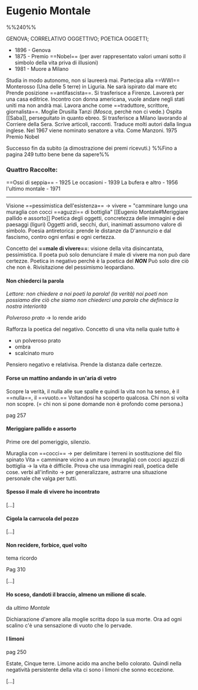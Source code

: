 # Eugenio Montale

%%240%%

GENOVA; CORRELATIVO OGGETTIVO; POETICA OGGETTI; 



- 1896 - Genova
- 1875 - Premio ==Nobel== (per aver rappresentato valori umani sotto il simbolo della vita priva di illusioni) 
- 1981 - Muore a Milano 

Studia in modo autonomo, non si laureerà mai. 
Partecipa alla ==WWI== 
Monterosso (Una delle 5 terre) in Liguria. Ne sarà ispirato dal mare etc
Prende posizione ==antifascista==. 
Si trasferisce a Firenze. Lavorerà per una casa editrice. Incontro con donna americana, vuole andare negli stati uniti ma non andrà mai. 
Lavora anche come ==traduttore, scrittore, giornalista==. 
Moglie Drusilla Tanzi (*Mosca*, perchè non ci vede.)
Ospita [[Saba]], perseguitato in quanto ebreo. 
Si trasferisce a Milano lavorando al Corriere della Sera. Scrive articoli, racconti. 
Traduce molti autori dalla lingua inglese. 
Nel 1967 viene nominato senatore a vita. Come Manzoni.
1975 Premio Nobel

Successo fin da subito (a dimostrazione dei premi ricevuti.)
%%Fino a pagina 249 tutto bene bene da sapere%%


### Quattro Raccolte: 
==Ossi di seppia== - 1925 
Le occasioni - 1939 
La bufera e altro - 1956 
l'ultimo montale - 1971 


---

Visione ==pessimistica dell'esistenza== -> vivere = "camminare lungo una muraglia con cocci ==aguzzi== di bottiglia" [[Eugenio Montale#Meriggiare pallido e assorto]]
Poetica degli oggetti, concretezza delle immagini e dei paesaggi (liguri)
Oggetti aridi, secchi, duri, inanimati assumono valore di simbolo. 
Poesia antiretorica: prende le distanze da D'annunzio e dal fascismo, contro ogni enfasi e ogni certezza. 

Concetto del **==male di vivere==**: visione della vita disincantata, pessimistica. Il poeta può solo denunciare il male di vivere ma non può dare certezze. 
Poetica in negativo perchè è la poetica del ***NON*** Può solo dire ciò che non è. 
Rivisitazione del pessimismo leopardiano. 


#### Non chiederci la parola
_Lettore: non chiedere a noi poeti la parola! (la verità)_
_noi poeti non possiamo dire ciò che siamo_
_non chiederci una parola che definisca la nostra interiorità_

_Polveroso prato_ -> lo rende arido 

Rafforza la poetica del negativo.
Concetto di una vita nella quale tutto è 
- un polveroso prato
- ombra
- scalcinato muro 

Pensiero negativo e relativisa. Prende la distanza dalle certezze.

#### Forse un mattino andando in un'aria di vetro
Scopre la verità, il nulla alle sue spalle e quindi la vita non ha senso, è il ==nulla==, il ==vuoto.==
Voltandosi ha scoperto qualcosa. Chi non si volta non scopre. (= chi non si pone domande non è profondo come persona.)

pag 257 

#### Meriggiare pallido e assorto
Prime ore del pomeriggio, silenzio. 

Muraglia con ==cocci== -> per delimitare i terreni in sostituzione del filo spinato 
Vita = camminare vicino a un muro (muraglia) con cocci aguzzi di bottiglia -> la vita è difficile. 
Prova che usa immagini reali, poetica delle cose. 
verbi all'infinito -> per generalizzare, astrarre una situazione personale che valga per tutti. 

#### Spesso il male di vivere ho incontrato
[...]


#### Cigola la carrucola del pozzo
[...]

#### Non recidere, forbice, quel volto 
tema ricordo 

Pag 310

[...]
#### Ho sceso, dandoti il braccio, almeno un milione di scale. 
da _ultimo Montale_

Dichiarazione d'amore alla moglie scritta dopo la sua morte. 
Ora ad ogni scalino c'è una sensazione di vuoto che lo pervade.

#### I limoni 
pag 250 

Estate, Cinque terre. Limone acido ma anche bello colorato. Quindi nella negatività persistente della vita ci sono i limoni che sonno eccezione. 

[...]